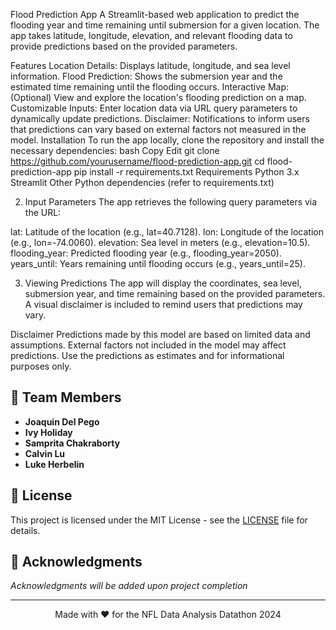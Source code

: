 Flood Prediction App
A Streamlit-based web application to predict the flooding year and time remaining until submersion for a given location. The app takes latitude, longitude, elevation, and relevant flooding data to provide predictions based on the provided parameters.

Features
Location Details: Displays latitude, longitude, and sea level information.
Flood Prediction: Shows the submersion year and the estimated time remaining until the flooding occurs.
Interactive Map: (Optional) View and explore the location's flooding prediction on a map.
Customizable Inputs: Enter location data via URL query parameters to dynamically update predictions.
Disclaimer: Notifications to inform users that predictions can vary based on external factors not measured in the model.
Installation
To run the app locally, clone the repository and install the necessary dependencies:
bash
Copy
Edit
git clone https://github.com/yourusername/flood-prediction-app.git
cd flood-prediction-app
pip install -r requirements.txt
Requirements
Python 3.x
Streamlit
Other Python dependencies (refer to requirements.txt)

2. Input Parameters
The app retrieves the following query parameters via the URL:

lat: Latitude of the location (e.g., lat=40.7128).
lon: Longitude of the location (e.g., lon=-74.0060).
elevation: Sea level in meters (e.g., elevation=10.5).
flooding_year: Predicted flooding year (e.g., flooding_year=2050).
years_until: Years remaining until flooding occurs (e.g., years_until=25).

3. Viewing Predictions
The app will display the coordinates, sea level, submersion year, and time remaining based on the provided parameters.
A visual disclaimer is included to remind users that predictions may vary.

Disclaimer
Predictions made by this model are based on limited data and assumptions. External factors not included in the model may affect predictions. Use the predictions as estimates and for informational purposes only.

## 👥 Team Members

- **Joaquin Del Pego**
- **Ivy Holiday**
- **Samprita Chakraborty**
- **Calvin Lu**
- **Luke Herbelin**

## 📝 License

This project is licensed under the MIT License - see the [LICENSE](LICENSE) file for details.

## 🙏 Acknowledgments

_Acknowledgments will be added upon project completion_

---
<div align="center">
Made with ❤️ for the NFL Data Analysis Datathon 2024
</div>
